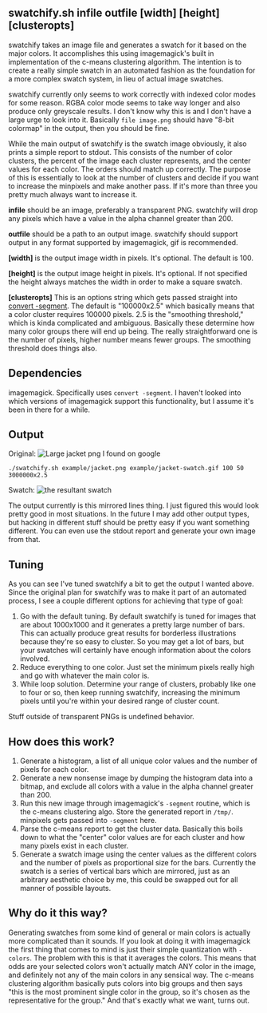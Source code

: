swatchify.sh infile outfile [width] [height] [clusteropts]
---

swatchify takes an image file and generates a swatch for it based on the
major colors. It accomplishes this using imagemagick's built in 
implementation of the c-means clustering algorithm. The intention is to
create a really simple swatch in an automated fashion as the foundation for a
more complex swatch system, in lieu of actual image swatches.

swatchify currently only seems to work correctly with indexed color modes for
some reason. RGBA color mode seems to take way longer and also produce
only greyscale results. I don't know why this is and I don't have a large
urge to look into it. Basically `file image.png` should have "8-bit colormap"
in the output, then you should be fine.

While the main output of swatchify is the swatch image obviously, it also
prints a simple report to stdout. This consists of the number of color
clusters, the percent of the image each cluster represents, and the center
values for each color. The orders should match up correctly. The purpose of 
this is essentially to look at the number of clusters and decide if you want
to increase the minpixels and make another pass. If it's more than three you
pretty much always want to increase it.

**infile** should be an image, preferably a transparent PNG. swatchify will
drop any pixels which have a value in the alpha channel greater than 200.

**outfile** should be a path to an output image. swatchify should support
output in any format supported by imagemagick, gif is recommended.

**[width]** is the output image width in pixels. It's optional. The default is 
100.

**[height]** is the output image height in pixels. It's optional. If not 
specified the height always matches the width in order to make a square
swatch.

**[clusteropts]** This is an options string which gets passed straight into
[convert -segment](http://www.imagemagick.org/script/command-line-options.php#segment).
The default is "100000x2.5" which basically means that a color cluster 
requires 100000 pixels. 2.5 is the "smoothing threshold," which is kinda
complicated and ambiguous. Basically these determine how many color groups
there will end up being. The really straightforward one is the number of
pixels, higher number means fewer groups. The smoothing threshold does things
also.

Dependencies
---
imagemagick. Specifically uses `convert -segment`. I haven't looked into which
versions of imagemagick support this functionality, but I assume it's been in
there for a while.

Output
---
Original:
![Large jacket png I found on
google](https://raw.githubusercontent.com/lyleunderwood/swatchify.sh/master/example/jacket.png)

```
./swatchify.sh example/jacket.png example/jacket-swatch.gif 100 50 3000000x2.5
```

Swatch:
![the resultant
swatch](https://raw.githubusercontent.com/lyleunderwood/swatchify.sh/master/example/jacket-swatch.gif)

The output currently is this mirrored lines thing. I just figured this would
look pretty good in most situations. In the future I may add other output
types, but hacking in different stuff should be pretty easy if you want
something different. You can even use the stdout report and generate your own
image from that.

Tuning
---

As you can see I've tuned swatchify a bit to get the output I wanted above.
Since the original plan for swatchify was to make it part of an automated
process, I see a couple different options for achieving that type of goal:

1. Go with the default tuning. By default swatchify is tuned for images that
   are about 1000x1000 and it generates a pretty large number of bars. This can
   actually produce great results for borderless illustrations because they're
   so easy to cluster. So you may get a lot of bars, but your swatches will
   certainly have enough information about the colors involved.
2. Reduce everything to one color. Just set the minimum pixels really high and
   go with whatever the main color is.
3. While loop solution. Determine your range of clusters, probably like one to
   four or so, then keep running swatchify, increasing the minimum pixels until
   you're within your desired range of cluster count.

Stuff outside of transparent PNGs is undefined behavior.

How does this work?
---

1. Generate a histogram, a list of all unique color values and the number of
   pixels for each color.
2. Generate a new nonsense image by dumping the histogram data into a bitmap,
   and exclude all colors with a value in the alpha channel greater than 200.
3. Run this new image through imagemagick's `-segment` routine, which is the
   c-means clustering algo. Store the generated report in `/tmp/`. minpixels
   gets passed into `-segment` here.
4. Parse the c-means report to get the cluster data. Basically this boils down
   to what the "center" color values are for each cluster and how many pixels
   exist in each cluster.
5. Generate a swatch image using the center values as the different colors and
   the number of pixels as proportional size for the bars. Currently the swatch
   is a series of vertical bars which are mirrored, just as an arbitrary
   aesthetic choice by me, this could be swapped out for all manner of possible
   layouts.

Why do it this way?
---

Generating swatches from some kind of general or main colors is actually more
complicated than it sounds. If you look at doing it with imagemagick the first
thing that comes to mind is just their simple quantization with `-colors`. The
problem with this is that it averages the colors. This means that odds are your
selected colors won't actually match ANY color in the image, and definitely not
any of the main colors in any sensical way. The c-means clustering algorithm
basically puts colors into big groups and then says "this is the most prominent
single color in the group, so it's chosen as the representative for the
group." And that's exactly what we want, turns out.
